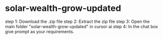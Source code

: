 # solar-wealth-grow-updated
step 1: Download the .zip file
step 2: Extract the zip file
step 3: Open the main folder "solar-wealth-grow-updated" in cursor ai
step 4: In the chat box give prompt as your requirements.
